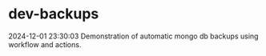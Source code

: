 # dev-backups
2024-12-01 23:30:03 Demonstration of automatic mongo db backups using workflow and actions.
